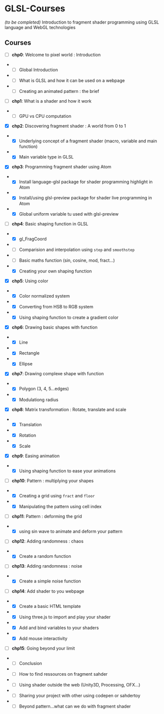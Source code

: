 # GLSL-Courses
*(to be completed)*
Introduction to fragment shader programming using GLSL language and WebGL technologies

## Courses
* [ ] **chp0**: Welcome to pixel world : Introduction
* * [ ] Global Introduction
* * [ ] What is GLSL and how it can be used on a webpage
* * [ ] Creating an animated pattern : the brief
* [ ] **chp1**: What is a shader and how it work
* * [ ] GPU vs CPU computation
* [x] **chp2**: Discovering fragment shader : A world from 0 to 1
* * [x] Underlying concept of a fragment shader (macro, variable and main function)
* * [x] Main variable type in GLSL
* [x] **chp3**: Programming fragment shader using Atom
* * [x] Install language-glsl package for shader programming highlight in Atom
* * [x] Install/using glsl-preview package for shader live programming in Atom
* * [x] Global uniform variable tu used with glsl-preview
* [ ] **chp4**: Basic shaping function in GLSL
* * [x] gl_FragCoord
* * [ ] Comparision and interpolation using ```step``` and ```smoothstep```
* * [ ] Basic maths function (sin, cosine, mod, fract...)
* * [x] Creating your own shaping function
* [X] **chp5**: Using color
* * [X] Color normalized system
* * [X] Converting from HSB to RGB system
* * [x] Using shaping function to create a gradient color
* [X] **chp6**: Drawing basic shapes with function
* * [x] Line
* * [x] Rectangle
* * [x] Ellipse
* [x] **chp7**: Drawing complexe shape with function
* * [x] Polygon (3, 4, 5...edges)
* * [x] Modulationg radius
* [x] **chp8**: Matrix transformation : Rotate, translate and scale
* * [X] Translation
* * [X] Rotation
* * [X] Scale
* [x] **chp9**: Easing animation
* * [x] Using shaping function to ease your animations
* [ ] **chp10**: Pattern : multiplying your shapes
* * [x] Creating a grid using ```fract``` and ```floor```
* * [x] Manipulating the pattern using cell index
* [ ] **chp11**: Pattern : deforming the grid
* * [x] using sin wave to animate and deform your pattern
* [ ] **chp12**: Adding randomness : chaos
* * [x] Create a random function
* [ ] **chp13**: Adding randomness : noise
* * [x] Create a simple noise function
* [ ] **chp14**: Add shader to you webpage
* * [x] Create a basic HTML template
* * [x] Using three.js to import and play your shader
* * [x] Add and bind variables to your shaders
* * [x] Add mouse interactivity
* [ ] **chp15**: Going beyond your limit
* * [ ] Conclusion
* * [ ] How to find ressources on fragment sahder
* * [ ] Using shader outside the web (Unity3D, Processing, OFX...)
* * [ ] Sharing your project with other using codepen or sahdertoy
* * [ ] Beyond pattern...what can we do with fragment shader
